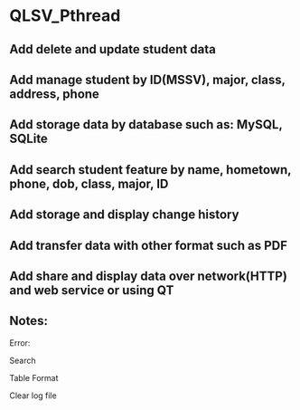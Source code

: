 # QLSV_Pthread
## Add delete and update student data                                           

## Add manage student by ID(MSSV), major, class, address, phone                 

## Add storage data by database such as: MySQL, SQLite

## Add search student feature by name, hometown, phone, dob, class, major, ID

## Add storage and display change history

## Add transfer data with other format such as PDF

## Add share and display data over network(HTTP) and web service or using QT

## Notes:
Error:

Search

Table Format

Clear log file

